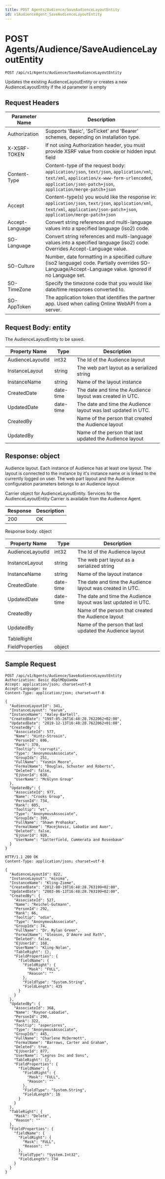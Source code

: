 ```yaml
---
title: POST Agents/Audience/SaveAudienceLayoutEntity
id: v1AudienceAgent_SaveAudienceLayoutEntity
---
```


# POST Agents/Audience/SaveAudienceLayoutEntity

```http
POST /api/v1/Agents/Audience/SaveAudienceLayoutEntity
```

Updates the existing AudienceLayoutEntity or creates a new AudienceLayoutEntity if the id parameter is empty








## Request Headers

| Parameter Name | Description |
|----------------|-------------|
| Authorization  | Supports 'Basic', 'SoTicket' and 'Bearer' schemes, depending on installation type. |
| X-XSRF-TOKEN   | If not using Authorization header, you must provide XSRF value from cookie or hidden input field |
| Content-Type | Content-type of the request body: `application/json`, `text/json`, `application/xml`, `text/xml`, `application/x-www-form-urlencoded`, `application/json-patch+json`, `application/merge-patch+json` |
| Accept         | Content-type(s) you would like the response in: `application/json`, `text/json`, `application/xml`, `text/xml`, `application/json-patch+json`, `application/merge-patch+json` |
| Accept-Language | Convert string references and multi-language values into a specified language (iso2) code. |
| SO-Language | Convert string references and multi-language values into a specified language (iso2) code. Overrides Accept-Language value. |
| SO-Culture | Number, date formatting in a specified culture (iso2 language) code. Partially overrides SO-Language/Accept-Language value. Ignored if no Language set. |
| SO-TimeZone | Specify the timezone code that you would like date/time responses converted to. |
| SO-AppToken | The application token that identifies the partner app. Used when calling Online WebAPI from a server. |

## Request Body: entity  

The AudienceLayoutEntity to be saved. 

| Property Name | Type |  Description |
|----------------|------|--------------|
| AudienceLayoutId | int32 | The Id of the Audience layout |
| InstanceLayout | string | The web part layout as a serialized string |
| InstanceName | string | Name of the layout instance |
| CreatedDate | date-time | The date and time the Audience layout was created  in UTC. |
| UpdatedDate | date-time | The date and time the Audience layout was last updated  in UTC. |
| CreatedBy |  | Name of the person that created the Audience layout |
| UpdatedBy |  | Name of the person that last updated the Audience layout |


## Response: object

Audience layout. Each instance of Audience has at least one layout. The layout is connected to the instance by it's instance name or is linked to the currently logged on user. The web part layout and the Audience configuration parameters belongs to an Audience layout



Carrier object for AudienceLayoutEntity.
Services for the AudienceLayoutEntity Carrier is available from the <see cref="T:SuperOffice.CRM.Services.IAudienceAgent">Audience Agent</see>.

| Response | Description |
|----------------|-------------|
| 200 | OK |

Response body: object

| Property Name | Type |  Description |
|----------------|------|--------------|
| AudienceLayoutId | int32 | The Id of the Audience layout |
| InstanceLayout | string | The web part layout as a serialized string |
| InstanceName | string | Name of the layout instance |
| CreatedDate | date-time | The date and time the Audience layout was created  in UTC. |
| UpdatedDate | date-time | The date and time the Audience layout was last updated  in UTC. |
| CreatedBy |  | Name of the person that created the Audience layout |
| UpdatedBy |  | Name of the person that last updated the Audience layout |
| TableRight |  |  |
| FieldProperties | object |  |

## Sample Request

```http!
POST /api/v1/Agents/Audience/SaveAudienceLayoutEntity
Authorization: Basic dGplMDpUamUw
Accept: application/json; charset=utf-8
Accept-Language: sv
Content-Type: application/json; charset=utf-8

{
  "AudienceLayoutId": 341,
  "InstanceLayout": "earum",
  "InstanceName": "Haley-Bartell",
  "CreatedDate": "1997-05-26T16:48:28.7622062+02:00",
  "UpdatedDate": "2019-12-13T16:48:28.7622062+01:00",
  "CreatedBy": {
    "AssociateId": 577,
    "Name": "Hintz-Strosin",
    "PersonId": 696,
    "Rank": 370,
    "Tooltip": "corrupti",
    "Type": "AnonymousAssociate",
    "GroupIdx": 251,
    "FullName": "Yasmin Moore",
    "FormalName": "Douglas, Schuster and Roberts",
    "Deleted": false,
    "EjUserId": 638,
    "UserName": "McGlynn Group"
  },
  "UpdatedBy": {
    "AssociateId": 977,
    "Name": "Crooks Group",
    "PersonId": 734,
    "Rank": 605,
    "Tooltip": "et",
    "Type": "AnonymousAssociate",
    "GroupIdx": 399,
    "FullName": "Shawn Prohaska",
    "FormalName": "Macejkovic, Labadie and Auer",
    "Deleted": false,
    "EjUserId": 920,
    "UserName": "Satterfield, Cummerata and Rosenbaum"
  }
}
```

```http_
HTTP/1.1 200 OK
Content-Type: application/json; charset=utf-8

{
  "AudienceLayoutId": 822,
  "InstanceLayout": "minima",
  "InstanceName": "Kling-Zieme",
  "CreatedDate": "2012-08-19T16:48:28.763199+02:00",
  "UpdatedDate": "2003-06-13T16:48:28.763199+02:00",
  "CreatedBy": {
    "AssociateId": 527,
    "Name": "Reichel-Gutmann",
    "PersonId": 292,
    "Rank": 66,
    "Tooltip": "odio",
    "Type": "AnonymousAssociate",
    "GroupIdx": 74,
    "FullName": "Dr. Rylan Green",
    "FormalName": "Gleason, D'Amore and Rath",
    "Deleted": false,
    "EjUserId": 168,
    "UserName": "Kling-Nolan",
    "TableRight": {},
    "FieldProperties": {
      "fieldName": {
        "FieldRight": {
          "Mask": "FULL",
          "Reason": ""
        },
        "FieldType": "System.String",
        "FieldLength": 435
      }
    }
  },
  "UpdatedBy": {
    "AssociateId": 368,
    "Name": "Raynor-Labadie",
    "PersonId": 290,
    "Rank": 322,
    "Tooltip": "asperiores",
    "Type": "AnonymousAssociate",
    "GroupIdx": 445,
    "FullName": "Charlene McDermott",
    "FormalName": "Barrows, Carter and Graham",
    "Deleted": true,
    "EjUserId": 877,
    "UserName": "Legros Inc and Sons",
    "TableRight": {},
    "FieldProperties": {
      "fieldName": {
        "FieldRight": {
          "Mask": "FULL",
          "Reason": ""
        },
        "FieldType": "System.String",
        "FieldLength": 16
      }
    }
  },
  "TableRight": {
    "Mask": "Delete",
    "Reason": ""
  },
  "FieldProperties": {
    "fieldName": {
      "FieldRight": {
        "Mask": "FULL",
        "Reason": ""
      },
      "FieldType": "System.Int32",
      "FieldLength": 734
    }
  }
}
```